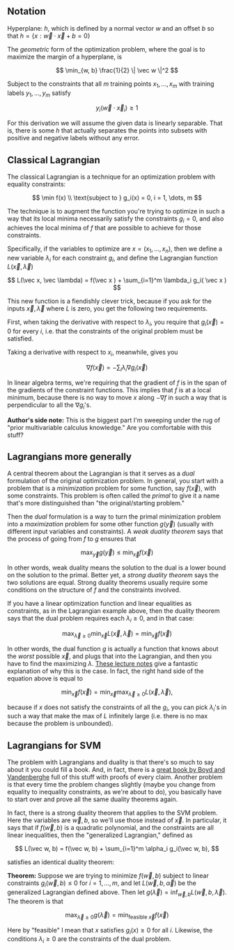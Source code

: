## Notation

Hyperplane: $h$, which is defined by a normal vector $w$ and an offset $b$ so that $h = \{ x : \vec w \cdot \vec x + b = 0 \}$

The *geometric* form of the optimization problem, where the goal is to maximize the margin of a hyperplane, is

$$
\min_{w, b} \frac{1}{2} \| \vec w \|^2
$$

Subject to the constraints that all $m$ training points $x_1, \dots, x_m$ with training labels $y_1, \dots, y_m$ satisfy

$$
y_i( \vec w \cdot  \vec x_i) \geq 1
$$

For this derivation we will assume the given data is linearly separable. That is, there is some $h$ that actually separates the points into subsets with positive and negative labels without any error.

## Classical Lagrangian 

The classical Lagrangian is a technique for an optimization problem with equality constraints:

$$
\min f(x) \\ 
\text{subject to } g_i(x) = 0, i = 1, \dots, m
$$

The technique is to augment the function you're trying to optimize in such a way that its local minima necessarily satisfy the constraints $g_i = 0$, and also achieves the local minima of $f$ that are possible to achieve for those constraints.

Specifically, if the variables to optimize are $x = (x_1, \dots, x_n)$, then we define a new variable $\lambda_i$ for each constraint $g_i$, and define the Lagrangian function $L(\vec x, \vec \lambda)$

$$
L(\vec x, \vec \lambda) = f(\vec x ) + \sum_{i=1}^m \lambda_i g_i( \vec x )
$$

This new function is a fiendishly clever trick, because if you ask for the inputs $\vec x, \vec \lambda$ where $L$ is zero, you get the following two requirements.

First, when taking the derivative with respect to $\lambda_i$, you require that $g_i( \vec x) = 0$ for every $i$, i.e. that the constraints of the original problem must be satisfied.

Taking a derivative with respect to $x_i$, meanwhile, gives you

$$
\nabla f( \vec x ) = - \sum_i \lambda_i \nabla g_i(\vec x)
$$

In linear algebra terms, we're requiring that the gradient of $f$ is in the span of the gradients of the constraint functions. This implies that $f$ is at a local minimum, because there is no way to move $x$ along $-\nabla f$ in such a way that is perpendicular to all the $\nabla g_i$'s.

**Author's side note:** This is the biggest part I'm sweeping under the rug of "prior multivariable calculus knowledge." Are you comfortable with this stuff?

## Lagrangians more generally

A central theorem about the Lagrangian is that it serves as a *dual* formulation of the original optimization problem. In general, you start with a problem that is a *minimization* problem for some function, say $f(\vec x)$, with some constraints. This problem is often called the *primal* to give it a name that's more distinguished than "the original/starting problem." 

Then the *dual* formulation is a way to turn the primal minimization problem into a *maximization* problem for some other function $g(\vec y)$ (usually with different input variables and constraints). A *weak duality theorem* says that the process of going from $f$ to $g$ ensures that 

$$
\max_{\vec y} g(\vec y) \leq \min_{\vec x} f(\vec x)
$$

In other words, weak duality means the solution to the dual is a lower bound on the solution to the primal. Better yet, a *strong duality theorem* says the two solutions are equal. Strong duality theorems usually require some conditions on the structure of $f$ and the constraints involved.

If you have a linear optimization function and linear equalities as constraints, as in the Lagrangian example above, then the duality theorem says that the dual problem requires each $\lambda_i \geq 0$, and in that case:

$$
\max_{\vec \lambda \geq 0} \min_{\vec x} L(\vec x, \vec \lambda) = \min_{\vec x} f(\vec x)
$$

In other words, the dual function $g$ is actually a function that knows about the *worst* possible $\vec x$, and plugs that into the Lagrangian, and then you have to find the maximizing $\lambda$. [These lecture notes](https://people.eecs.berkeley.edu/~klein/papers/lagrange-multipliers.pdf) give a fantastic explanation of why this is the case. In fact, the right hand side of the equation above is equal to 

$$ 
\min_{\vec x} f(\vec x) = \min_{\vec x} \max_{\vec \lambda \geq 0} L(\vec x, \vec \lambda),
$$

because if $x$ does not satisfy the constraints of all the $g_i$, you can pick $\lambda_i$'s in such a way that make the max of $L$ infinitely large (i.e. there is no max because the problem is unbounded).

## Lagrangians for SVM

The problem with Lagrangians and duality is that there's so much to say about it you could fill a book. And, in fact, there is a [great book by Boyd and Vandenberghe](http://stanford.edu/~boyd/cvxbook/) full of this stuff with proofs of every claim. Another problem is that every time the problem changes slightly (maybe you change from equality to inequality constraints, as we're about to do), you basically have to start over and prove all the same duality theorems again.

In fact, there is a strong duality theorem that applies to the SVM problem. Here the variables are $\vec w, b$, so we'll use those instead of $\vec x$. In particular, it says that if $f(\vec w, b)$ is a quadratic polynomial, and the constraints are all linear inequalities, then the "generalized Lagrangian," defined as

$$
L(\vec w, b) = f(\vec w, b) + \sum_{i=1}^m \alpha_i g_i(\vec w, b),
$$

satisfies an identical duality theorem:

**Theorem:** Suppose we are trying to minimize $f(\vec w, b)$ subject to linear constraints $g_i(\vec w, b) \leq 0$ for $i= 1, \dots, m$, and let $L(\vec w, b, \vec \alpha)$ be the generalized Lagrangian defined above. Then let $g(\vec \lambda) = \inf_{\vec w, b} L(\vec w, b, \vec \lambda)$. The theorem is that 

$$
\max_{\vec \lambda \geq 0} g(\vec \lambda) = \min_{\text{feasible } \vec x} f(\vec x)
$$

Here by "feasible" I mean that $x$ satisfies $g_i(x) \geq 0$ for all $i$. Likewise, the conditions $\lambda_i \geq 0$ are the constraints of the dual problem.
